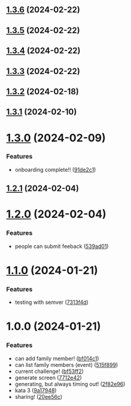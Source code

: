 ## [1.3.6](https://github.com/sprucelabsai-community/spruce-eightbitstories-skill/compare/v1.3.5...v1.3.6) (2024-02-22)

## [1.3.5](https://github.com/sprucelabsai-community/spruce-eightbitstories-skill/compare/v1.3.4...v1.3.5) (2024-02-22)

## [1.3.4](https://github.com/sprucelabsai-community/spruce-eightbitstories-skill/compare/v1.3.3...v1.3.4) (2024-02-22)

## [1.3.3](https://github.com/sprucelabsai-community/spruce-eightbitstories-skill/compare/v1.3.2...v1.3.3) (2024-02-22)

## [1.3.2](https://github.com/sprucelabsai-community/spruce-eightbitstories-skill/compare/v1.3.1...v1.3.2) (2024-02-18)

## [1.3.1](https://github.com/sprucelabsai-community/spruce-eightbitstories-skill/compare/v1.3.0...v1.3.1) (2024-02-10)

# [1.3.0](https://github.com/sprucelabsai-community/spruce-eightbitstories-skill/compare/v1.2.1...v1.3.0) (2024-02-09)


### Features

* onboarding complete!! ([91de2c1](https://github.com/sprucelabsai-community/spruce-eightbitstories-skill/commit/91de2c1))

## [1.2.1](https://github.com/sprucelabsai-community/spruce-eightbitstories-skill/compare/v1.2.0...v1.2.1) (2024-02-04)

# [1.2.0](https://github.com/sprucelabsai-community/spruce-eightbitstories-skill/compare/v1.1.0...v1.2.0) (2024-02-04)


### Features

* people can submit feeback ([539ad01](https://github.com/sprucelabsai-community/spruce-eightbitstories-skill/commit/539ad01))

# [1.1.0](https://github.com/sprucelabsai-community/spruce-eightbitstories-skill/compare/v1.0.0...v1.1.0) (2024-01-21)


### Features

* testing with semver ([7313f4d](https://github.com/sprucelabsai-community/spruce-eightbitstories-skill/commit/7313f4d))

# 1.0.0 (2024-01-21)


### Features

* can add family member! ([bf014c1](https://github.com/sprucelabsai-community/spruce-eightbitstories-skill/commit/bf014c1))
* can list family members (event) ([515f899](https://github.com/sprucelabsai-community/spruce-eightbitstories-skill/commit/515f899))
* current challenge! ([bf53ff2](https://github.com/sprucelabsai-community/spruce-eightbitstories-skill/commit/bf53ff2))
* generate screen ([7712e42](https://github.com/sprucelabsai-community/spruce-eightbitstories-skill/commit/7712e42))
* generating, but always timing out! ([2f82e96](https://github.com/sprucelabsai-community/spruce-eightbitstories-skill/commit/2f82e96))
* kata 3 ([9a17948](https://github.com/sprucelabsai-community/spruce-eightbitstories-skill/commit/9a17948))
* sharing! ([20ee56c](https://github.com/sprucelabsai-community/spruce-eightbitstories-skill/commit/20ee56c))
